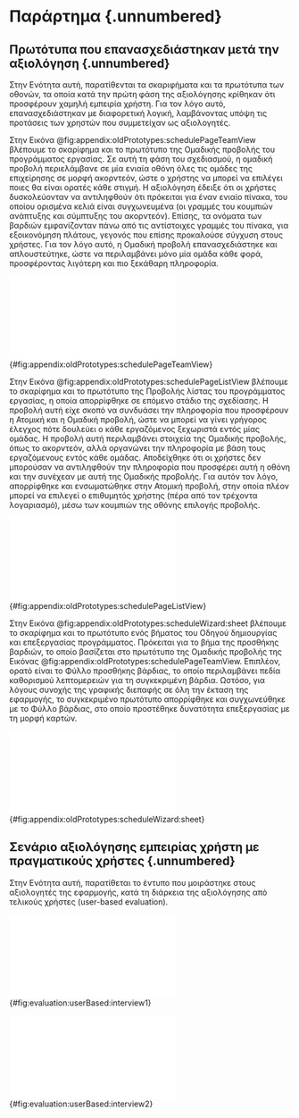 # Παράρτημα {.unnumbered}

## Πρωτότυπα που επανασχεδιάστηκαν μετά την αξιολόγηση {.unnumbered}

Στην Ενότητα αυτή, παρατίθενται τα σκαριφήματα και τα πρωτότυπα των οθονών, τα οποία κατά την πρώτη φάση της αξιολόγησης κρίθηκαν ότι προσφέρουν χαμηλή εμπειρία χρήστη. Για τον λόγο αυτό, επανασχεδιάστηκαν με διαφορετική λογική, λαμβάνοντας υπόψη τις προτάσεις των χρηστών που συμμετείχαν ως αξιολογητές.

Στην Εικόνα @fig:appendix:oldPrototypes:schedulePageTeamView βλέπουμε το σκαρίφημα και το πρωτότυπο της Ομαδικής προβολής του προγράμματος εργασίας. Σε αυτή τη φάση του σχεδιασμού, η ομαδική προβολή περιελάμβανε σε μία ενιαία οθόνη όλες τις ομάδες της επιχείρησης σε μορφή ακορντεόν, ώστε ο χρήστης να μπορεί να επιλέγει ποιες θα είναι ορατές κάθε στιγμή. Η αξιολόγηση έδειξε ότι οι χρήστες δυσκολεύονταν να αντιληφθούν ότι πρόκειται για έναν ενιαίο πίνακα, του οποίου ορισμένα κελιά είναι συγχωνευμένα (οι γραμμές του κουμπιών ανάπτυξης και σύμπτυξης του ακορντεόν). Επίσης, τα ονόματα των βαρδιών εμφανίζονταν πάνω από τις αντίστοιχες γραμμές του πίνακα, για εξοικονόμηση πλάτους, γεγονός που επίσης προκαλούσε σύγχυση στους χρήστες. Για τον λόγο αυτό, η Ομαδική προβολή επανασχεδιάστηκε και απλουστεύτηκε, ώστε να περιλαμβάνει μόνο μία ομάδα κάθε φορά, προσφέροντας λιγότερη και πιο ξεκάθαρη πληροφορία.

![Παλαιό πρωτότυπο της Ομαδικής προβολής του προγράμματος εργασίας](A-appendix/figures/schedulePageTeamViewOld.pdf){#fig:appendix:oldPrototypes:schedulePageTeamView}

Στην Εικόνα @fig:appendix:oldPrototypes:schedulePageListView βλέπουμε το σκαρίφημα και το πρωτότυπο της Προβολής λίστας του προγράμματος εργασίας, η οποία απορρίφθηκε σε επόμενο στάδιο της σχεδίασης. Η προβολή αυτή είχε σκοπό να συνδυάσει την πληροφορία που προσφέρουν η Ατομική και η Ομαδική προβολή, ώστε να μπορεί να γίνει γρήγορος έλεγχος πότε δουλεύει ο κάθε εργαζόμενος ξεχωριστά εντός μίας ομάδας. Η προβολή αυτή περιλαμβάνει στοιχεία της Ομαδικής προβολής, όπως το ακορντεόν, αλλά οργανώνει την πληροφορία με βάση τους εργαζόμενους εντός κάθε ομάδας. Αποδείχθηκε ότι οι χρήστες δεν μπορούσαν να αντιληφθούν την πληροφορία που προσφέρει αυτή η οθόνη και την συνέχεαν με αυτή της Ομαδικής προβολής. Για αυτόν τον λόγο, απορρίφθηκε και ενσωματώθηκε στην Ατομική προβολή, στην οποία πλέον μπορεί να επιλεγεί ο επιθυμητός χρήστης (πέρα από τον τρέχοντα λογαριασμό), μέσω των κουμπιών της οθόνης επιλογής προβολής.

![Απορριφθέν πρωτότυπο της Προβολής λίστας του προγράμματος εργασίας](A-appendix/figures/schedulePageListViewOld.pdf){#fig:appendix:oldPrototypes:schedulePageListView}

Στην Εικόνα @fig:appendix:oldPrototypes:scheduleWizard:sheet βλέπουμε το σκαρίφημα και το πρωτότυπο ενός βήματος του Οδηγού δημιουργίας και επεξεργασίας προγράμματος. Πρόκειται για το βήμα της προσθήκης βαρδιών, το οποίο βασίζεται στο πρωτότυπο της Ομαδικής προβολής της Εικόνας @fig:appendix:oldPrototypes:schedulePageTeamView. Επιπλέον, ορατό είναι το Φύλλο προσθήκης βάρδιας, το οποίο περιλαμβάνει πεδία καθορισμού λεπτομερειών για τη συγκεκριμένη βάρδια. Ωστόσο, για λόγους συνοχής της γραφικής διεπαφής σε όλη την έκταση της εφαρμογής, το συγκεκριμένο πρωτότυπο απορρίφθηκε και συγχωνεύθηκε με το Φύλλο βάρδιας, στο οποίο προστέθηκε δυνατότητα επεξεργασίας με τη μορφή καρτών.

![Απορριφθέν πρωτότυπο του Φύλλου προσθήκης βάρδιας στον Οδηγό δημιουργίας / επεξεργασίας προγράμματος εργασίας](A-appendix/figures/scheduleWizardShiftSheetOld.pdf){#fig:appendix:oldPrototypes:scheduleWizard:sheet}

## Σενάριο αξιολόγησης εμπειρίας χρήστη με πραγματικούς χρήστες {.unnumbered}

Στην Ενότητα αυτή, παρατίθεται το έντυπο που μοιράστηκε στους αξιολογητές της εφαρμογής, κατά τη διάρκεια της αξιολόγησης από τελικούς χρήστες (user-based evaluation).

![Σενάριο αξιολόγησης εμπειρίας χρήστη με πραγματικούς χρήστες](5-evaluation/figures/interview1.pdf){#fig:evaluation:userBased:interview1}

![Σενάριο αξιολόγησης εμπειρίας χρήστη με πραγματικούς χρήστες (συνέχεια)](5-evaluation/figures/interview2.pdf){#fig:evaluation:userBased:interview2}
